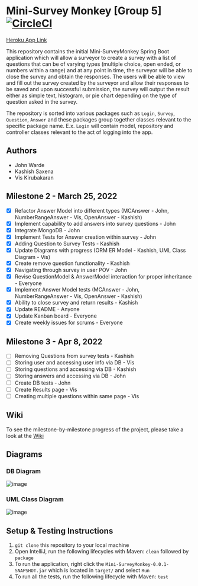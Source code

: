 # Mini-Survey Monkey [Group 5] [![CircleCI](https://circleci.com/gh/Imcool4789/Mini-SurveyMonkey/tree/master.svg?style=svg)](https://circleci.com/gh/Imcool4789/Mini-SurveyMonkey/tree/master)

[Heroku App Link](https://minisurveymonkey.herokuapp.com/)

This repository contains the initial Mini-SurveyMonkey Spring Boot application which will allow a surveyor to create a survey with a list of questions that can be of varying types (multiple choice, open ended, or numbers within a range) and at any point in time, the surveyor will be able to close the survey and obtain the responses. The users will be able to view and fill out the survey created by the surveyor and allow their responses to be saved and upon successful submission, the survey will output the result either as simple text, histogram, or pie chart depending on the type of question asked in the survey. 

The repository is sorted into various packages such as `Login`, `Survey`, `Question`, `Answer` and these packages group together classes relevant to the specific package name. E.x. `Login` will contain model, repository and controller classes relevant to the act of logging into the app.

## Authors

- John Warde 
- Kashish Saxena
- Vis Kirubakaran

## Milestone 2 - March 25, 2022
- [x] Refactor Answer Model into different types (MCAnswer - John, NumberRangeAnswer - Vis, OpenAnswer - Kashish)
- [x] Implement capability to add answers into survey questions - John
- [x] Integrate MongoDB - John
- [x] Implement Tests for Answer creation within survey - John
- [x] Adding Question to Survey Tests - Kashish
- [x] Update Diagrams with progress (ORM ER Model - Kashish, UML Class Diagram - Vis)
- [x] Create remove question functionality - Kashish
- [x] Navigating through survey in user POV - John
- [x] Revise QuestionModel & AnswerModel interaction for proper inheritance - Everyone
- [x] Implement Answer Model tests (MCAnswer - John, NumberRangeAnswer - Vis, OpenAnswer - Kashish)
- [x] Ability to close survey and return results - Kashish
- [x] Update README - Anyone
- [x] Update Kanban board - Everyone
- [x] Create weekly issues for scrums - Everyone

## Milestone 3 - Apr 8, 2022
- [ ] Removing Questions from survey tests - Kashish
- [ ] Storing user and accessing user info via DB - Vis
- [ ] Storing questions and accessing via DB - Kashish
- [ ] Storing answers and accessing via DB - John
- [ ] Create DB tests - John
- [ ] Create Results page - Vis
- [ ] Creating multiple questions within same page - Vis

## Wiki
To see the milestone-by-milestone progress of the project, please take a look at the [Wiki](https://github.com/Imcool4789/Mini-SurveyMonkey/wiki)

## Diagrams

### DB Diagram
![image](https://github.com/Imcool4789/Mini-SurveyMonkey/blob/master/diagrams/Group5_DB_Diagram_John_Warde.png)

### UML Class Diagram
![image](https://github.com/Imcool4789/Mini-SurveyMonkey/blob/master/diagrams/Group5_Class_UML_Vis_Kirubakaran.png)


## Setup & Testing Instructions
1.  `git clone` this repository to your local machine
2.  Open IntelliJ, run the following lifecycles with Maven: `clean` followed by `package`
3.  To run the application, right click the `Mini-SurveyMonkey-0.0.1-SNAPSHOT.jar` which is located in `target/` and select `Run`
4.  To run all the tests, run the following lifecycle with Maven: `test`
